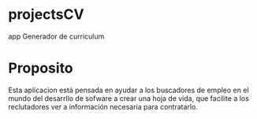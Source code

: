 # projectsCV
app Generador de curriculum 


# Proposito

Esta aplicacion está pensada en ayudar a los buscadores de empleo en el mundo del desarrllo de sofware
a crear una hoja de vida, que facilite a los reclutadores ver a información necesaria para contratarlo.
